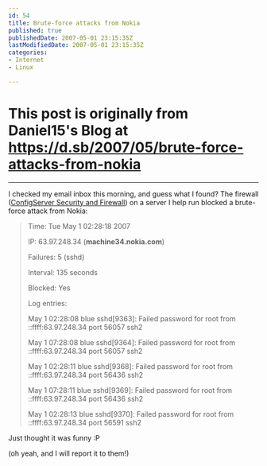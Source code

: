 ```yaml
---
id: 54
title: Brute-force attacks from Nokia
published: true
publishedDate: 2007-05-01 23:15:35Z
lastModifiedDate: 2007-05-01 23:15:35Z
categories:
- Internet
- Linux

---
```


# This post is originally from Daniel15's Blog at https://d.sb/2007/05/brute-force-attacks-from-nokia

---

I checked my email inbox this morning, and guess what I found? The firewall ([ConfigServer Security and Firewall](http://configserver.com/cp/csf.html)) on a server I help run blocked a brute-force attack from Nokia:

> Time:     Tue May  1 02:28:18 2007  
> 
> IP:       63.97.248.34 (**machine34.nokia.com**)  
> 
> Failures: 5 (sshd)  
> 
> Interval: 135 seconds  
> 
> Blocked:  Yes
> 
> Log entries:
> 
> May  1 02:28:08 blue sshd[9363]: Failed password for root from ::ffff:63.97.248.34 port 56057 ssh2  
> 
> May  1 07:28:08 blue sshd[9364]: Failed password for root from ::ffff:63.97.248.34 port 56057 ssh2  
> 
> May  1 02:28:11 blue sshd[9368]: Failed password for root from ::ffff:63.97.248.34 port 56436 ssh2  
> 
> May  1 07:28:11 blue sshd[9369]: Failed password for root from ::ffff:63.97.248.34 port 56436 ssh2  
> 
> May  1 02:28:13 blue sshd[9370]: Failed password for root from ::ffff:63.97.248.34 port 56591 ssh2

Just thought it was funny :P  

(oh yeah, and I will report it to them!)

